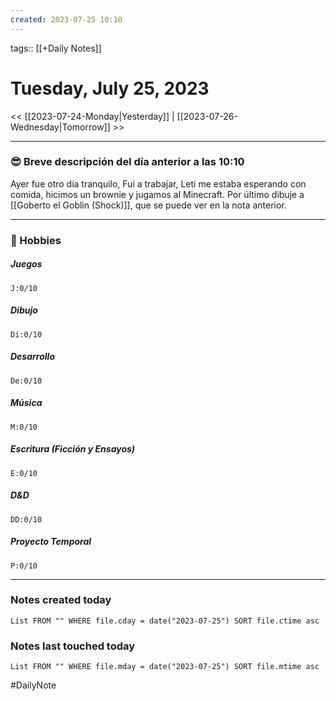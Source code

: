 ```yaml
---
created: 2023-07-25 10:10
---
```

tags:: [[+Daily Notes]]

# Tuesday, July 25, 2023

<< [[2023-07-24-Monday|Yesterday]] | [[2023-07-26-Wednesday|Tomorrow]] >>

 - - -
### 😎 Breve descripción del día anterior a las 10:10

Ayer fue otro día tranquilo, Fui a trabajar, Leti me estaba esperando con comida, hicimos un brownie y jugamos al Minecraft. Por último dibuje a [[Goberto el Goblin (Shock)]], que se puede ver en la nota anterior.

---
### 🧠 Hobbies

##### Juegos
```text-progress-bar
J:0/10
```

##### Dibujo
```text-progress-bar
Di:0/10
```

##### Desarrollo
```text-progress-bar
De:0/10
```

##### Música
```text-progress-bar
M:0/10
```

##### Escritura (Ficción y Ensayos)
```text-progress-bar
E:0/10
```

##### D&D
```text-progress-bar
DD:0/10
```

##### Proyecto Temporal
```text-progress-bar
P:0/10
```

---
### Notes created today
```dataview
List FROM "" WHERE file.cday = date("2023-07-25") SORT file.ctime asc
```

### Notes last touched today
```dataview
List FROM "" WHERE file.mday = date("2023-07-25") SORT file.mtime asc
```

#DailyNote